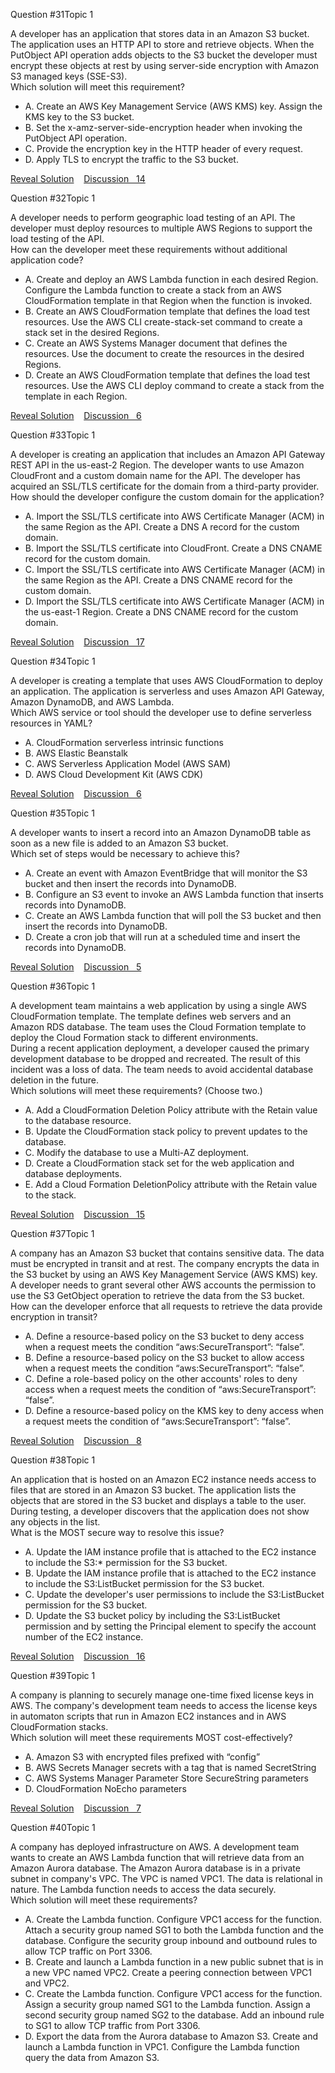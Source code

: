 Question #31Topic 1

A developer has an application that stores data in an Amazon S3 bucket. The application uses an HTTP API to store and retrieve objects. When the PutObject API operation adds objects to the S3 bucket the developer must encrypt these objects at rest by using server-side encryption with Amazon S3 managed keys (SSE-S3).  
Which solution will meet this requirement?

- A. Create an AWS Key Management Service (AWS KMS) key. Assign the KMS key to the S3 bucket.
- B. Set the x-amz-server-side-encryption header when invoking the PutObject API operation.
- C. Provide the encryption key in the HTTP header of every request.
- D. Apply TLS to encrypt the traffic to the S3 bucket.

[Reveal Solution](https://www.examtopics.com/exams/amazon/aws-certified-developer-associate-dva-c02/view/4/#)    [Discussion   14](https://www.examtopics.com/exams/amazon/aws-certified-developer-associate-dva-c02/view/4/#)

Question #32Topic 1

A developer needs to perform geographic load testing of an API. The developer must deploy resources to multiple AWS Regions to support the load testing of the API.  
How can the developer meet these requirements without additional application code?

- A. Create and deploy an AWS Lambda function in each desired Region. Configure the Lambda function to create a stack from an AWS CloudFormation template in that Region when the function is invoked.
- B. Create an AWS CloudFormation template that defines the load test resources. Use the AWS CLI create-stack-set command to create a stack set in the desired Regions.
- C. Create an AWS Systems Manager document that defines the resources. Use the document to create the resources in the desired Regions.
- D. Create an AWS CloudFormation template that defines the load test resources. Use the AWS CLI deploy command to create a stack from the template in each Region.

[Reveal Solution](https://www.examtopics.com/exams/amazon/aws-certified-developer-associate-dva-c02/view/4/#)    [Discussion   6](https://www.examtopics.com/exams/amazon/aws-certified-developer-associate-dva-c02/view/4/#)

Question #33Topic 1

A developer is creating an application that includes an Amazon API Gateway REST API in the us-east-2 Region. The developer wants to use Amazon CloudFront and a custom domain name for the API. The developer has acquired an SSL/TLS certificate for the domain from a third-party provider.  
How should the developer configure the custom domain for the application?

- A. Import the SSL/TLS certificate into AWS Certificate Manager (ACM) in the same Region as the API. Create a DNS A record for the custom domain.
- B. Import the SSL/TLS certificate into CloudFront. Create a DNS CNAME record for the custom domain.
- C. Import the SSL/TLS certificate into AWS Certificate Manager (ACM) in the same Region as the API. Create a DNS CNAME record for the custom domain.
- D. Import the SSL/TLS certificate into AWS Certificate Manager (ACM) in the us-east-1 Region. Create a DNS CNAME record for the custom domain.

[Reveal Solution](https://www.examtopics.com/exams/amazon/aws-certified-developer-associate-dva-c02/view/4/#)    [Discussion   17](https://www.examtopics.com/exams/amazon/aws-certified-developer-associate-dva-c02/view/4/#)

Question #34Topic 1

A developer is creating a template that uses AWS CloudFormation to deploy an application. The application is serverless and uses Amazon API Gateway, Amazon DynamoDB, and AWS Lambda.  
Which AWS service or tool should the developer use to define serverless resources in YAML?

- A. CloudFormation serverless intrinsic functions
- B. AWS Elastic Beanstalk
- C. AWS Serverless Application Model (AWS SAM)
- D. AWS Cloud Development Kit (AWS CDK)

[Reveal Solution](https://www.examtopics.com/exams/amazon/aws-certified-developer-associate-dva-c02/view/4/#)    [Discussion   6](https://www.examtopics.com/exams/amazon/aws-certified-developer-associate-dva-c02/view/4/#)

Question #35Topic 1

A developer wants to insert a record into an Amazon DynamoDB table as soon as a new file is added to an Amazon S3 bucket.  
Which set of steps would be necessary to achieve this?

- A. Create an event with Amazon EventBridge that will monitor the S3 bucket and then insert the records into DynamoDB.
- B. Configure an S3 event to invoke an AWS Lambda function that inserts records into DynamoDB.
- C. Create an AWS Lambda function that will poll the S3 bucket and then insert the records into DynamoDB.
- D. Create a cron job that will run at a scheduled time and insert the records into DynamoDB.

[Reveal Solution](https://www.examtopics.com/exams/amazon/aws-certified-developer-associate-dva-c02/view/4/#)    [Discussion   5](https://www.examtopics.com/exams/amazon/aws-certified-developer-associate-dva-c02/view/4/#)

Question #36Topic 1

A development team maintains a web application by using a single AWS CloudFormation template. The template defines web servers and an Amazon RDS database. The team uses the Cloud Formation template to deploy the Cloud Formation stack to different environments.  
During a recent application deployment, a developer caused the primary development database to be dropped and recreated. The result of this incident was a loss of data. The team needs to avoid accidental database deletion in the future.  
Which solutions will meet these requirements? (Choose two.)

- A. Add a CloudFormation Deletion Policy attribute with the Retain value to the database resource.
- B. Update the CloudFormation stack policy to prevent updates to the database.
- C. Modify the database to use a Multi-AZ deployment.
- D. Create a CloudFormation stack set for the web application and database deployments.
- E. Add a Cloud Formation DeletionPolicy attribute with the Retain value to the stack.

[Reveal Solution](https://www.examtopics.com/exams/amazon/aws-certified-developer-associate-dva-c02/view/4/#)    [Discussion   15](https://www.examtopics.com/exams/amazon/aws-certified-developer-associate-dva-c02/view/4/#)

Question #37Topic 1

A company has an Amazon S3 bucket that contains sensitive data. The data must be encrypted in transit and at rest. The company encrypts the data in the S3 bucket by using an AWS Key Management Service (AWS KMS) key. A developer needs to grant several other AWS accounts the permission to use the S3 GetObject operation to retrieve the data from the S3 bucket.  
How can the developer enforce that all requests to retrieve the data provide encryption in transit?

- A. Define a resource-based policy on the S3 bucket to deny access when a request meets the condition “aws:SecureTransport”: “false”.
- B. Define a resource-based policy on the S3 bucket to allow access when a request meets the condition “aws:SecureTransport”: “false”.
- C. Define a role-based policy on the other accounts' roles to deny access when a request meets the condition of “aws:SecureTransport”: “false”.
- D. Define a resource-based policy on the KMS key to deny access when a request meets the condition of “aws:SecureTransport”: “false”.

[Reveal Solution](https://www.examtopics.com/exams/amazon/aws-certified-developer-associate-dva-c02/view/4/#)    [Discussion   8](https://www.examtopics.com/exams/amazon/aws-certified-developer-associate-dva-c02/view/4/#)

Question #38Topic 1

An application that is hosted on an Amazon EC2 instance needs access to files that are stored in an Amazon S3 bucket. The application lists the objects that are stored in the S3 bucket and displays a table to the user. During testing, a developer discovers that the application does not show any objects in the list.  
What is the MOST secure way to resolve this issue?

- A. Update the IAM instance profile that is attached to the EC2 instance to include the S3:* permission for the S3 bucket.
- B. Update the IAM instance profile that is attached to the EC2 instance to include the S3:ListBucket permission for the S3 bucket.
- C. Update the developer's user permissions to include the S3:ListBucket permission for the S3 bucket.
- D. Update the S3 bucket policy by including the S3:ListBucket permission and by setting the Principal element to specify the account number of the EC2 instance.

[Reveal Solution](https://www.examtopics.com/exams/amazon/aws-certified-developer-associate-dva-c02/view/4/#)    [Discussion   16](https://www.examtopics.com/exams/amazon/aws-certified-developer-associate-dva-c02/view/4/#)

Question #39Topic 1

A company is planning to securely manage one-time fixed license keys in AWS. The company's development team needs to access the license keys in automaton scripts that run in Amazon EC2 instances and in AWS CloudFormation stacks.  
Which solution will meet these requirements MOST cost-effectively?

- A. Amazon S3 with encrypted files prefixed with “config”
- B. AWS Secrets Manager secrets with a tag that is named SecretString
- C. AWS Systems Manager Parameter Store SecureString parameters
- D. CloudFormation NoEcho parameters

[Reveal Solution](https://www.examtopics.com/exams/amazon/aws-certified-developer-associate-dva-c02/view/4/#)    [Discussion   7](https://www.examtopics.com/exams/amazon/aws-certified-developer-associate-dva-c02/view/4/#)

Question #40Topic 1

A company has deployed infrastructure on AWS. A development team wants to create an AWS Lambda function that will retrieve data from an Amazon Aurora database. The Amazon Aurora database is in a private subnet in company's VPC. The VPC is named VPC1. The data is relational in nature. The Lambda function needs to access the data securely.  
Which solution will meet these requirements?

- A. Create the Lambda function. Configure VPC1 access for the function. Attach a security group named SG1 to both the Lambda function and the database. Configure the security group inbound and outbound rules to allow TCP traffic on Port 3306.
- B. Create and launch a Lambda function in a new public subnet that is in a new VPC named VPC2. Create a peering connection between VPC1 and VPC2.
- C. Create the Lambda function. Configure VPC1 access for the function. Assign a security group named SG1 to the Lambda function. Assign a second security group named SG2 to the database. Add an inbound rule to SG1 to allow TCP traffic from Port 3306.
- D. Export the data from the Aurora database to Amazon S3. Create and launch a Lambda function in VPC1. Configure the Lambda function query the data from Amazon S3.